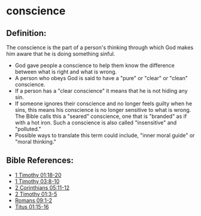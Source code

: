 # conscience #

## Definition: ##

The conscience is the part of a person's thinking through which God makes him aware that he is doing something sinful.

* God gave people a conscience to help them know the difference between what is right and what is wrong.
* A person who obeys God is said to have a "pure" or "clear" or "clean" conscience.
* If a person has a "clear conscience" it means that he is not hiding any sin.
* If someone ignores their conscience and no longer feels guilty when he sins, this means his conscience is no longer sensitive to what is wrong. The Bible calls this a "seared" conscience, one that is "branded" as if with a hot iron. Such a conscience is also called "insensitive" and "polluted."
* Possible ways to translate this term could include, "inner moral guide" or "moral thinking."

## Bible References: ##

* [1 Timothy 01:18-20](en/tn/1ti/help/01/18)
* [1 Timothy 03:8-10](en/tn/1ti/help/03/08)
* [2 Corinthians 05:11-12](en/tn/2co/help/05/11)
* [2 Timothy 01:3-5](en/tn/2ti/help/01/03)
* [Romans 09:1-2](en/tn/rom/help/09/01)
* [Titus 01:15-16](en/tn/tit/help/01/15)